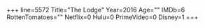 +++
line=5572
Title="The Lodge"
Year=2016
Age=""
IMDb=6
RottenTomatoes=""
Netflix=0
Hulu=0
PrimeVideo=0
Disney=1
+++

